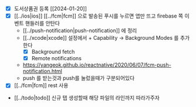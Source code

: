- [X] 도서상품권 등록 [[2024-01-20]]
- [X] [[../ios|ios]] [[../fcm|fcm]] 으로 발송된 푸시를 누르면 앱만 뜨고 firebase 쪽 이벤트 핸들러를 안탄다
  - [[../push-notification|push-notification]] 에 정리
  - [[../xcode|xcode]] 설정에서 + Capability -> Background Modes 를 추가한다
    - [X] Background fetch
    - [X] Remote notifications
  + https://yangeok.github.io/reactnative/2020/06/07/fcm-push-notification.html
  - push 를 받는것과 push를 눌렀을때가 구분되어있다
- [X] [[../fcm|fcm]] rest 사용
- [[../todo|todo]] 신규 탭 생성할때 해당 파일의 라인까지 따라가주자
